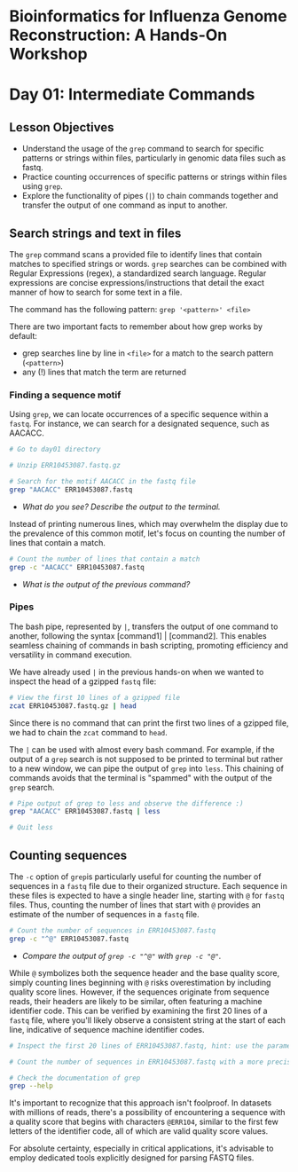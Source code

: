 # Bioinformatics for Influenza Genome Reconstruction: A Hands-On Workshop
# Day 01: Intermediate Commands

## Lesson Objectives
* Understand the usage of the `grep` command to search for specific patterns or strings within files, particularly in genomic data files such as fastq.
* Practice counting occurrences of specific patterns or strings within files using `grep`.
* Explore the functionality of pipes (`|`) to chain commands together and transfer the output of one command as input to another.

## Search strings and text in files
The `grep` command scans a provided file to identify lines that contain matches to specified strings or words. `grep` searches can be combined with Regular Expressions (regex), a standardized search language. Regular expressions are concise expressions/instructions that detail the exact manner of how to search for some text in a file.

The command has the following pattern:
`grep '<pattern>' <file>`

There are two important facts to remember about how grep works by default:
* grep searches line by line in `<file>` for a match to the search pattern (`<pattern>`)
* any (!) lines that match the term are returned

### Finding a sequence motif
Using `grep`, we can locate occurrences of a specific sequence within a `fastq`. For instance, we can search for a designated sequence, such as AACACC. 

```bash
# Go to day01 directory

# Unzip ERR10453087.fastq.gz

# Search for the motif AACACC in the fastq file
grep "AACACC" ERR10453087.fastq
```

* _What do you see? Describe the output to the terminal._


Instead of printing numerous lines, which may overwhelm the display due to the prevalence of this common motif, let's focus on counting the number of lines that contain a match.

```bash
# Count the number of lines that contain a match
grep -c "AACACC" ERR10453087.fastq
```

* _What is the output of the previous command?_

### Pipes 
The bash pipe, represented by `|`, transfers the output of one command to another, following the syntax [command1] | [command2]. This enables seamless chaining of commands in bash scripting, promoting efficiency and versatility in command execution.

We have already used `|` in the previous hands-on when we wanted to inspect the head of a gzipped `fastq` file:

```bash
# View the first 10 lines of a gzipped file
zcat ERR10453087.fastq.gz | head
```

Since there is no command that can print the first two lines of a gzipped file, we had to chain the `zcat` command to `head`.


The `|` can be used with almost every bash command. For example, if the output of a `grep` search is not supposed to be printed to terminal but rather to a new window, we can pipe the output of `grep` into `less`. This chaining of commands avoids that the terminal is "spammed" with the output of the `grep` search.

```bash
# Pipe output of grep to less and observe the difference :)
grep "AACACC" ERR10453087.fastq | less

# Quit less
```

## Counting sequences
The `-c` option of `grep`is particularly useful for counting the number of sequences in a `fastq` file due to their organized structure. Each sequence in these files is expected to have a single header line, starting with `@` for `fastq` files. Thus, counting the number of lines that start with `@` provides an estimate of the number of sequences in a `fastq` file.

```bash
# Count the number of sequences in ERR10453087.fastq
grep -c "^@" ERR10453087.fastq
```

* _Compare the output of `grep -c "^@"` with `grep -c "@"`._

While `@` symbolizes both the sequence header and the base quality score, simply counting lines beginning with `@` risks overestimation by including quality score lines. However, if the sequences originate from sequence reads, their headers are likely to be similar, often featuring a machine identifier code. This can be verified by examining the first 20 lines of a `fastq` file, where you'll likely observe a consistent string at the start of each line, indicative of sequence machine identifier codes.

```bash
# Inspect the first 20 lines of ERR10453087.fastq, hint: use the parameter -n

# Count the number of sequences in ERR10453087.fastq with a more precise search pattern

# Check the documentation of grep
grep --help

```

It's important to recognize that this approach isn't foolproof. In datasets with millions of reads, there's a possibility of encountering a sequence with a quality score that begins with characters `@ERR104`, similar to the first few letters of the identifier code, all of which are valid quality score values. 

For absolute certainty, especially in critical applications, it's advisable to employ dedicated tools explicitly designed for parsing FASTQ files.
